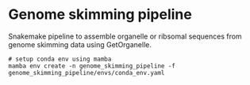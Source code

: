 # Genome skimming pipeline

Snakemake pipeline to assemble organelle or ribsomal sequences from genome skimming data using GetOrganelle.

```
# setup conda env using mamba
mamba env create -n genome_skimming_pipeline -f genome_skimming_pipeline/envs/conda_env.yaml
```

